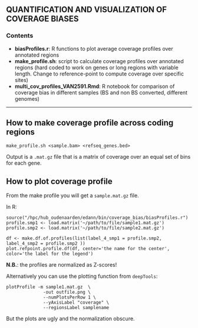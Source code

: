 ## QUANTIFICATION AND VISUALIZATION OF COVERAGE BIASES

### Contents
* __biasProfiles.r__: R functions to plot average coverage profiles over annotated regions
* __make_profile.sh__: script to calculate coverage profiles over annotated regions (hard coded to work on genes or long regions with variable length. Change to reference-point to compute coverage over specific sites)
* __multi_cov_profiles_VAN2591.Rmd__: R notebook for comparison of coverage bias in different samples (BS and non BS converted, different genomes)
***
## How to make coverage profile across coding regions
```
make_profile.sh <sample.bam> <refseq_genes.bed>
```
Output is a `.mat.gz` file that is a matrix of coverage over an equal set of bins for each gene.

## How to plot coverage profile
From the make profile you will get a ```sample.mat.gz``` file.

In R:
```
source("/hpc/hub_oudenaarden/edann/bin/coverage_bias/biasProfiles.r")
profile.smp1 <- load.matrix('~/path/to/file/sample1.mat.gz')
profile.smp2 <- load.matrix('~/path/to/file/sample2.mat.gz')

df <- make.df.of.profiles(list(label_4_smp1 = profile.smp2, label_4_smp2 = profile.smp2 ))
plot.refpoint.profile.df(df, center='the name for the center', color='the label for the legend')
```
**N.B.**: the profiles are normalized as Z-scores!

Alternatively you can use the plotting function from `deepTools`:
```
plotProfile -m sample1.mat.gz  \
              -out outfile.png \
              --numPlotsPerRow 1 \
              --yAxisLabel "coverage" \
              --regionsLabel samplename
```
But the plots are ugly and the normalization obscure.

<!-- ## Bias for TSS and exons
From the coverage bigWig file obtained with ```bamCoverage``` (see artificial coverage) I make a profile of the most covered regions, using deepTools.
```
computeMatrix scale-regions \
  -R  regions_of_interest.bed \
  -S sample_coverage.bw \
  -b 3000 -a 3000 --regionBodyLength 5000 --skipZeros \
  -o sample_coverage.mat.gz
```
make the profile with deepTools:
```
plotProfile -m sample_coverage.mat.gz  \
              -out outfile.png \
              --numPlotsPerRow 1 \
              --yAxisLabel "coverage" \
              --regionsLabel samplename
```
or use functions in Rscript ```biasProfiles.r```

One liner to get average over columns (ready to plot in R)
```
zcat ${sample}.mat.gz  |
  awk '{for (i=1;i<=NF;i++) if (i>=7) printf("%s ", $i); print ""}' | # Removes first 6 cols
  awk '{ for(i=1;i<=NF;i++) {total[i]+=$i ;} }
  END {
     for(i=1;i<=NF;i++) printf "%f ",total[i]/NR ;
     printf "\n" }' >  ${sample}.profile.txt
```

## Comparison with non-PBAT BS-seq
The best I could find now is the data from the scWGBS protocol (Farlik et al. 2014). Downloaded from https://www.ncbi.nlm.nih.gov/geo/query/acc.cgi?acc=GSE65196 -->
